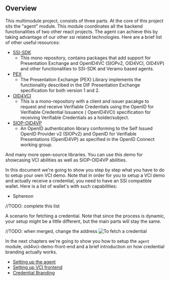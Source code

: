 ## Overview
This multimodule project, consists of three parts. At the core of this project sits the "agent" module. This module coordinates all the backend functionalities of two other react projects. The agent can achieve this by taking advantage of our other ssi related technologies. Here are a brief list of other useful resources:
- [SSI-SDK](https://github.com/Sphereon-Opensource/SSI-SDK)
  - This mono repository, contains packages that add support for Presentation Exchange and OpenID4VC (SIOPv2, OID4VCI, OID4VP) and other functionalities to SSI-SDK and Veramo based agents.
- [PEX](https://github.com/Sphereon-Opensource/PEX)
  - The Presentation Exchange (PEX) Library implements the functionality described in the DIF Presentation Exchange specification for both version 1 and 2.
- [OID4VCI](https://github.com/Sphereon-Opensource/OID4VCI)
  - This is a mono-repository with a client and issuer pacakge to request and receive Verifiable Credentials using the OpenID for Verifiable Credential Issuance ( OpenID4VCI) specification for receiving Verifiable Credentials as a holder/subject.
- [SIOP-OID4VP](https://github.com/Sphereon-Opensource/SIOP-OID4VP)
  - An OpenID authentication library conforming to the Self Issued OpenID Provider v2 (SIOPv2) and OpenID for Verifiable Presentations (OpenID4VP) as specified in the OpenID Connect working group.

And many more open-source libraries.
You can use this demo for showcasing VCI abilities as well as SIOP-OID4VP abilities.

In this document we're going to show you step by step what you have to do to setup your own VCI demo.
Note that in order for you to setup a VCI demo and actually receive a credential, you need to have an SSI compatible wallet. Here is a list of wallet's with such capabilities:
- Sphereon

//TODO: complete this list

A scenario for fetching a credential. Note that since the process is dynamic, your setup might be a little different, but the main parts will stay the same.

//TODO: when merged, change the address
![To fetch a credential](./vci-flow.puml)

In the next chapters we're going to show you how to setup the `agent` module, oid4vci-demo-front-end and a brief introduction on how credential branding actually works.

- [Setting up the agent](./agent-setup.md)
- [Setting up VCI frontend](./vci-front-end.md)
- [Credential Branding](./credential-branding.md)
